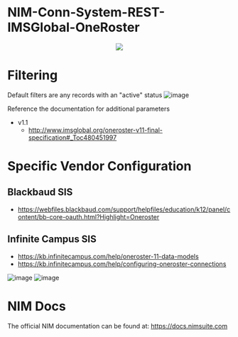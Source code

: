# NIM-Conn-System-REST-IMSGlobal-OneRoster
<p align="center">
<img src="https://user-images.githubusercontent.com/24281600/191794680-5b4ef3e4-9323-4d0a-9548-6fff0b020fc5.png" />
</p>


# Filtering
Default filters are any records with an "active" status
![image](https://user-images.githubusercontent.com/24281600/168872696-c211abdb-af4d-4fb5-975a-99b2911a1332.png)

Reference the documentation for additional parameters
- v1.1
  - http://www.imsglobal.org/oneroster-v11-final-specification#_Toc480451997

# Specific Vendor Configuration


## Blackbaud SIS
* https://webfiles.blackbaud.com/support/helpfiles/education/k12/panel/content/bb-core-oauth.html?Highlight=Oneroster

## Infinite Campus SIS
* https://kb.infinitecampus.com/help/oneroster-11-data-models 
* https://kb.infinitecampus.com/help/configuring-oneroster-connections

![image](https://user-images.githubusercontent.com/24281600/167486179-ea81acdb-6017-4764-9471-498d7f711e8b.png)
![image](https://user-images.githubusercontent.com/24281600/167485960-3b87ab92-32d8-4480-a8dc-3b1f48b1cf80.png)



# NIM Docs
The official NIM documentation can be found at: https://docs.nimsuite.com
